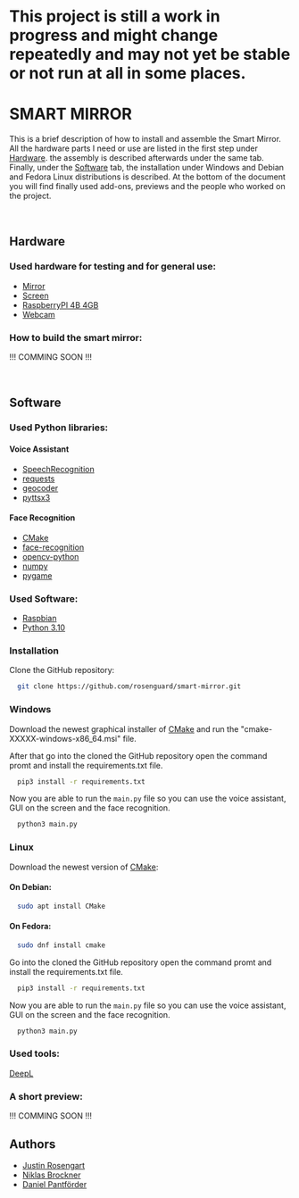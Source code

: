# This project is still a work in progress and might change repeatedly and may not yet be stable or not run at all in some places.

# SMART MIRROR

This is a brief description of how to install and assemble the Smart Mirror. All the hardware parts I need or use are listed in the first step under <a href="#Hardware">Hardware</a>. the assembly is described afterwards under the same tab. Finally, under the <a href="#Software">Software</a> tab, the installation under Windows and Debian and Fedora Linux distributions is described. At the bottom of the document you will find finally used add-ons, previews and the people who worked on the project.

<br>

<div id="Hardware"><h2>Hardware</h2></div>

### Used hardware for testing and for general use:

 - [Mirror](#)
 - [Screen](#)
 - [RaspberryPI 4B 4GB](https://www.amazon.de/Raspberry-Pi-ARM-Cortex-A72-Bluetooth-Micro-HDMI/dp/B07TC2BK1X/ref=sr_1_3?__mk_de_DE=%C3%85M%C3%85%C5%BD%C3%95%C3%91&crid=146QJHPH6580P&dchild=1&keywords=raspberry%2Bpi%2B4%2B4gb&qid=1634766904&sprefix=rasp%2Caps%2C177&sr=8-3&th=1)
 - [Webcam](https://www.amazon.de/Logitech-C922-kostenloser-3-monatiger-XSplit-Lizenz/dp/B01L6L52K4/ref=sr_1_3?__mk_de_DE=%C3%85M%C3%85%C5%BD%C3%95%C3%91&dchild=1&keywords=logitech+g922&qid=1634767096&sr=8-3)



### How to build the smart mirror:

!!! COMMING SOON !!!


<br>

<div id="Software"><h2>Software</h2></div>

### Used Python libraries:

 #### Voice Assistant
 - [SpeechRecognition](https://pypi.org/project/SpeechRecognition/)
 - [requests](https://pypi.org/project/requests/)
 - [geocoder](https://pypi.org/project/geocoder/)
 - [pyttsx3](https://pypi.org/project/pyttsx3/)

 #### Face Recognition
 - [CMake](https://pypi.org/project/cmake/)
 - [face-recognition](https://pypi.org/project/face-recognition/)
 - [opencv-python](https://pypi.org/project/opencv-python/)
 - [numpy](https://pypi.org/project/numpy/)
 - [pygame](https://pypi.org/project/pygame/)

### Used Software:
 - [Raspbian](https://www.raspbian.org/)
 - [Python 3.10](https://www.python.org/downloads/)

### Installation

Clone the GitHub repository: 
```bash
  git clone https://github.com/rosenguard/smart-mirror.git
```

### Windows

Download the newest graphical installer of [CMake](https://cmake.org/download/) and run the "cmake-XXXXX-windows-x86_64.msi" file.

After that go into the cloned the GitHub repository open the command promt and install the requirements.txt file.

```bash
  pip3 install -r requirements.txt
```

Now you are able to run the ```main.py``` file so you can use the voice assistant, GUI on the screen and the face recognition.

``` bash
  python3 main.py
```

### Linux

Download the newest version of [CMake](https://cmake.org/download/):

#### On Debian:
```bash
  sudo apt install CMake
```

#### On Fedora:
```bash
  sudo dnf install cmake
```

Go into the cloned the GitHub repository open the command promt and install the requirements.txt file.

```bash
  pip3 install -r requirements.txt
```

Now you are able to run the ```main.py``` file so you can use the voice assistant, GUI on the screen and the face recognition.

``` bash
  python3 main.py
```

### Used tools:

[DeepL](https://www.deepl.com)



### A short preview:
!!! COMMING SOON !!!

## Authors

- [Justin Rosengart](https://www.github.com/justinrDEV)
- [Niklas Brockner](https://github.com/NiiklasDEV)
- [Daniel Pantförder](https://github.com/Kirivyl)
